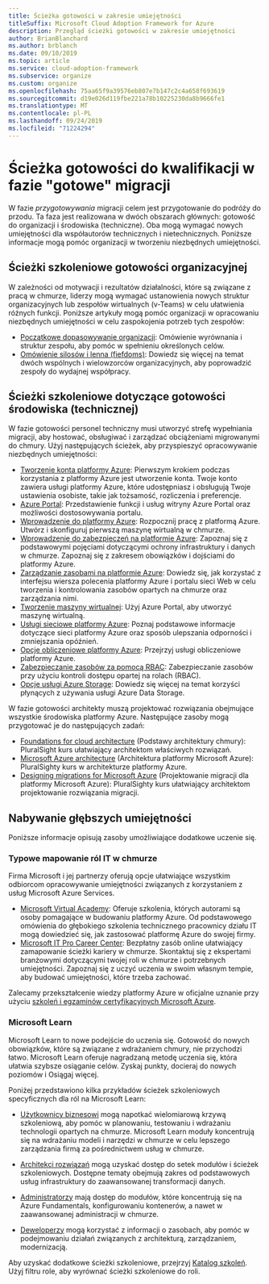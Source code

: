 ```yaml
---
title: Ścieżka gotowości w zakresie umiejętności
titleSuffix: Microsoft Cloud Adoption Framework for Azure
description: Przegląd ścieżki gotowości w zakresie umiejętności
author: BrianBlanchard
ms.author: brblanch
ms.date: 09/10/2019
ms.topic: article
ms.service: cloud-adoption-framework
ms.subservice: organize
ms.custom: organize
ms.openlocfilehash: 75aa65f9a39576eb807e7b147c2c4a658f693619
ms.sourcegitcommit: d19e026d119fbe221a78b10225230da8b9666fe1
ms.translationtype: MT
ms.contentlocale: pl-PL
ms.lasthandoff: 09/24/2019
ms.locfileid: "71224294"
---
```

# <a name="skills-readiness-path-during-the-ready-phase-of-a-migration"></a>Ścieżka gotowości do kwalifikacji w fazie "gotowe" migracji

W fazie *przygotowywania* migracji celem jest przygotowanie do podróży do przodu. Ta faza jest realizowana w dwóch obszarach głównych: gotowość do organizacji i środowiska (techniczne). Oba mogą wymagać nowych umiejętności dla współautorów technicznych i nietechnicznych. Poniższe informacje mogą pomóc organizacji w tworzeniu niezbędnych umiejętności.

## <a name="organizational-readiness-learning-paths"></a>Ścieżki szkoleniowe gotowości organizacyjnej

W zależności od motywacji i rezultatów działalności, które są związane z pracą w chmurze, liderzy mogą wymagać ustanowienia nowych struktur organizacyjnych lub zespołów wirtualnych (v-Teams) w celu ułatwienia różnych funkcji. Poniższe artykuły mogą pomóc organizacji w opracowaniu niezbędnych umiejętności w celu zaspokojenia potrzeb tych zespołów:

- [Początkowe dopasowywanie organizacji](./index.md): Omówienie wyrównania i struktur zespołu, aby pomóc w spełnieniu określonych celów.
- [Omówienie silosów i lenna (fiefdoms)](./fiefdoms-silos.md): Dowiedz się więcej na temat dwóch wspólnych i wielowzorców organizacyjnych, aby poprowadzić zespoły do wydajnej współpracy.

## <a name="environmental-technical-readiness-learning-paths"></a>Ścieżki szkoleniowe dotyczące gotowości środowiska (technicznej)

W fazie gotowości personel techniczny musi utworzyć strefę wypełniania migracji, aby hostować, obsługiwać i zarządzać obciążeniami migrowanymi do chmury. Użyj następujących ścieżek, aby przyspieszyć opracowywanie niezbędnych umiejętności:

- [Tworzenie konta platformy Azure](https://docs.microsoft.com/learn/modules/create-an-azure-account): Pierwszym krokiem podczas korzystania z platformy Azure jest utworzenie konta. Twoje konto zawiera usługi platformy Azure, które udostępniasz i obsługują Twoje ustawienia osobiste, takie jak tożsamość, rozliczenia i preferencje.
- [Azure Portal](https://docs.microsoft.com/learn/modules/tour-azure-portal): Przedstawienie funkcji i usług witryny Azure Portal oraz możliwości dostosowywania portalu.
- [Wprowadzenie do platformy Azure](/learn/modules/welcome-to-azure): Rozpocznij pracę z platformą Azure. Utwórz i skonfiguruj pierwszą maszynę wirtualną w chmurze.
- [Wprowadzenie do zabezpieczeń na platformie Azure](/learn/modules/intro-to-security-in-azure): Zapoznaj się z podstawowymi pojęciami dotyczącymi ochrony infrastruktury i danych w chmurze. Zapoznaj się z zakresem obowiązków i dojściami do platformy Azure.
- [Zarządzanie zasobami na platformie Azure](/learn/paths/manage-resources-in-azure): Dowiedz się, jak korzystać z interfejsu wiersza polecenia platformy Azure i portalu sieci Web w celu tworzenia i kontrolowania zasobów opartych na chmurze oraz zarządzania nimi.
- [Tworzenie maszyny wirtualnej](/learn/modules/create-windows-virtual-machine-in-azure): Użyj Azure Portal, aby utworzyć maszynę wirtualną.
- [Usługi sieciowe platformy Azure](/learn/modules/intro-to-azure-networking): Poznaj podstawowe informacje dotyczące sieci platformy Azure oraz sposób ulepszania odporności i zmniejszania opóźnień.
- [Opcje obliczeniowe platformy Azure](/learn/modules/intro-to-azure-compute): Przejrzyj usługi obliczeniowe platformy Azure.
- [Zabezpieczanie zasobów za pomocą RBAC](/learn/modules/secure-azure-resources-with-rbac): Zabezpieczanie zasobów przy użyciu kontroli dostępu opartej na rolach (RBAC).
- [Opcje usługi Azure Storage](/learn/modules/intro-to-data-in-azure/index): Dowiedz się więcej na temat korzyści płynących z używania usługi Azure Data Storage.

W fazie gotowości architekty muszą projektować rozwiązania obejmujące wszystkie środowiska platformy Azure. Następujące zasoby mogą przygotować je do następujących zadań:

- [Foundations for cloud architecture](https://app.pluralsight.com/library/courses/cloud-architecture-foundations) (Podstawy architektury chmury): PluralSight kurs ułatwiający architektom właściwych rozwiązań.
- [Microsoft Azure architecture](https://app.pluralsight.com/library/courses/cloud-architecture-foundations) (Architektura platformy Microsoft Azure): PluralSighty kurs w architekturze platformy Azure.
- [Designing migrations for Microsoft Azure](https://app.pluralsight.com/library/courses/cloud-architecture-foundations) (Projektowanie migracji dla platformy Microsoft Azure): PluralSighty kurs ułatwiający architektom projektowanie rozwiązania migracji.

## <a name="deeper-skills-exploration"></a>Nabywanie głębszych umiejętności

Poniższe informacje opisują zasoby umożliwiające dodatkowe uczenie się.

### <a name="typical-mappings-of-cloud-it-roles"></a>Typowe mapowanie ról IT w chmurze

Firma Microsoft i jej partnerzy oferują opcje ułatwiające wszystkim odbiorcom opracowywanie umiejętności związanych z korzystaniem z usług Microsoft Azure Services.

- [Microsoft Virtual Academy](https://mva.microsoft.com/product-training/microsoft-azure): Oferuje szkolenia, których autorami są osoby pomagające w budowaniu platformy Azure. Od podstawowego omówienia do głębokiego szkolenia technicznego pracownicy działu IT mogą dowiedzieć się, jak zastosować platformę Azure do swojej firmy.
- [Microsoft IT Pro Career Center](https://www.microsoft.com/itpro): Bezpłatny zasób online ułatwiający zamapowanie ścieżki kariery w chmurze. Skontaktuj się z ekspertami branżowymi dotyczącymi twojej roli w chmurze i potrzebnych umiejętności. Zapoznaj się z uczyć uczenia w swoim własnym tempie, aby budować umiejętności, które trzeba zachować.

Zalecamy przekształcenie wiedzy platformy Azure w oficjalne uznanie przy użyciu [szkoleń i egzaminów certyfikacyjnych Microsoft Azure](https://www.microsoft.com/learning/azure-certification.aspx).

### <a name="microsoft-learn"></a>Microsoft Learn

Microsoft Learn to nowe podejście do uczenia się. Gotowość do nowych obowiązków, które są związane z wdrażaniem chmury, nie przychodzi łatwo. Microsoft Learn oferuje nagradzaną metodę uczenia się, która ułatwia szybsze osiąganie celów. Zyskaj punkty, docieraj do nowych poziomów i Osiągaj więcej.

Poniżej przedstawiono kilka przykładów ścieżek szkoleniowych specyficznych dla ról na Microsoft Learn:

- [Użytkownicy biznesowi](/learn/browse/?roles=business-user) mogą napotkać wielomiarową krzywą szkoleniową, aby pomóc w planowaniu, testowaniu i wdrażaniu technologii opartych na chmurze. Microsoft Learn moduły koncentrują się na wdrażaniu modeli i narzędzi w chmurze w celu lepszego zarządzania firmą za pośrednictwem usług w chmurze.

- [Architekci rozwiązań](/learn/browse/?roles=solution-architect) mogą uzyskać dostęp do setek modułów i ścieżek szkoleniowych. Dostępne tematy obejmują zakres od podstawowych usług infrastruktury do zaawansowanej transformacji danych.

- [Administratorzy](/learn/browse/?roles=administrator) mają dostęp do modułów, które koncentrują się na Azure Fundamentals, konfigurowaniu kontenerów, a nawet w zaawansowanej administracji w chmurze.

- [Deweloperzy](/learn/browse/?roles=developer&term=infrastructure) mogą korzystać z informacji o zasobach, aby pomóc w podejmowaniu działań związanych z architekturą, zarządzaniem, modernizacją.

Aby uzyskać dodatkowe ścieżki szkoleniowe, przejrzyj [Katalog szkoleń](/learn/browse). Użyj filtru role, aby wyrównać ścieżki szkoleniowe do roli.
